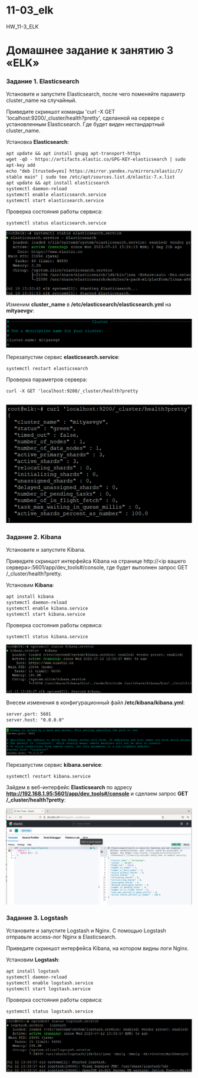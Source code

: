 # 11-03_elk
HW_11-3_ELK

# Домашнее задание к занятию 3 «ELK»

### Задание 1. Elasticsearch
Установите и запустите Elasticsearch, после чего поменяйте параметр cluster_name на случайный.

Приведите скриншот команды 'curl -X GET 'localhost:9200/_cluster/health?pretty', сделанной на
сервере с установленным Elasticsearch. Где будет виден нестандартный cluster_name.

Установка **Elasticsearch**:

```
apt update && apt install gnupg apt-transport-https
wget -qO - https://artifacts.elastic.co/GPG-KEY-elasticsearch | sudo apt-key add
echo "deb [trusted=yes] https://mirror.yandex.ru/mirrors/elastic/7/ stable main" | sudo tee /etc/apt/sources.list.d/elastic-7.x.list
apt update && apt install elasticsearch
systemctl daemon-reload
systemctl enable elasticsearch.service
systemctl start elasticsearch.service
```
Проверка состояния работы сервиса:
```
systemctl status elasticsearch.service
```
<kbd>![](img/systemctl_status_elasticsearch.png)</kbd>

Изменим **cluster_name** в **/etc/elasticsearch/elasticsearch.yml** на **mityaevgv**:

<kbd>![](img/cluster_name_elasticsearch_yml.png)</kbd>

Перезапустим сервис **elasticsearch.service**:
```
systemctl restart elasticsearch
```
Проверка параметров сервера:
```
curl -X GET 'localhost:9200/_cluster/health?pretty
```
<kbd>![](img/curl_elasticsearch.png)</kbd>
---
### Задание 2. Kibana

Установите и запустите Kibana.

Приведите скриншот интерфейса Kibana на странице http://<ip вашего сервера>:5601/app/dev_tools#/console, 
где будет выполнен запрос GET /_cluster/health?pretty.

Установим **Kibana**:
```
apt install kibana
systemctl daemon-reload
systemctl enable kibana.service
systemctl start kibana.service
```
Проверка состояния работы сервиса:
```
systemctl status kibana.service
```
<kbd>![](img/systemctl_status_kibana.png)</kbd>

Внесем изменения в конфигурационный файл **/etc/kibana/kibana.yml**:
```
server.port: 5601
server.host: "0.0.0.0"
```
<kbd>![](img/kibana_yml_amendments.png)</kbd>

Перезапустим сервис **kibana.service**:
```
systemctl restart kibana.service
```
Зайдем в веб-интерфейс **Elasticsearch** по адресу **http://192.168.1.95:5601/app/dev_tools#/console** и
сделаем запрос **GET /_cluster/health?pretty**:

<kbd>![](img/get_cluster_health_command.png)</kbd>

### Задание 3. Logstash

Установите и запустите Logstash и Nginx. С помощью Logstash отправьте access-лог
Nginx в Elasticsearch.

Приведите скриншот интерфейса Kibana, на котором видны логи Nginx.

Установим **Logstash**:
```
apt install logstash
systemctl daemon-reload
systemctl enable logstash.service
systemctl start logstash.service
```
Проверка состояния работы сервиса:
```
systemctl status logstash.service
```
<kbd>![](img/systemctl_status_logstash.png)</kbd>


